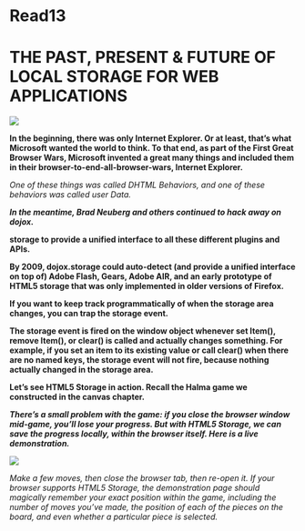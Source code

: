 # Read13

# THE PAST, PRESENT & FUTURE OF LOCAL STORAGE FOR WEB APPLICATIONS

![](https://clementbuchanan.github.io/reading-notes/images/html5.jpg)

**In the beginning, there was only Internet Explorer. Or at least, that’s what Microsoft wanted the world to think. To that end, as part of the First Great Browser Wars, Microsoft invented a great many things and included them in their browser-to-end-all-browser-wars, Internet Explorer.**

 *One of these things was called DHTML Behaviors, and one of these behaviors was called user Data.*

***In the meantime, Brad Neuberg and others continued to hack away on dojox.***

**storage to provide a unified interface to all these different plugins and APIs.**

 **By 2009, dojox.storage could auto-detect (and provide a unified interface on top of) Adobe Flash, Gears, Adobe AIR, and an early prototype of HTML5 storage that was only implemented in older versions of Firefox.**

**If you want to keep track programmatically of when the storage area changes, you can trap the storage event.**

**The storage event is fired on the window object whenever set Item(), remove Item(), or clear() is called and actually changes something. For example, if you set an item to its existing value or call clear() when there are no named keys, the storage event will not fire, because nothing actually changed in the storage area.**

**Let’s see HTML5 Storage in action. Recall the Halma game we constructed in the canvas chapter.**

***There’s a small problem with the game: if you close the browser window mid-game, you’ll lose your progress. But with HTML5 Storage, we can save the progress locally, within the browser itself. Here is a live demonstration.***

![](https://miro.medium.com/max/5600/1*gu0prUFoO3r6JwDIq2ciUA.jpeg)

*Make a few moves, then close the browser tab, then re-open it. If your browser supports HTML5 Storage, the demonstration page should magically remember your exact position within the game, including the number of moves you’ve made, the position of each of the pieces on the board, and even whether a particular piece is selected.*
